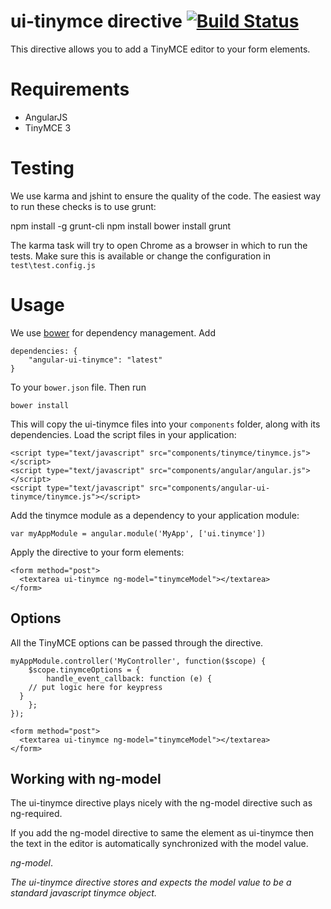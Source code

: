 # ui-tinymce directive [![Build Status](https://travis-ci.org/angular-ui/ui-tinymce.png)](https://travis-ci.org/angular-ui/ui-tinymce)

This directive allows you to add a TinyMCE editor to your form elements.

# Requirements

- AngularJS
- TinyMCE 3

# Testing

We use karma and jshint to ensure the quality of the code.  The easiest way to run these checks is to use grunt:

  npm install -g grunt-cli
  npm install
  bower install
  grunt

The karma task will try to open Chrome as a browser in which to run the tests.  Make sure this is available or change the configuration in `test\test.config.js` 

# Usage

We use [bower](http://twitter.github.com/bower/) for dependency management.  Add

    dependencies: {
        "angular-ui-tinymce": "latest"
    }

To your `bower.json` file. Then run

    bower install

This will copy the ui-tinymce files into your `components` folder, along with its dependencies. Load the script files in your application:

    <script type="text/javascript" src="components/tinymce/tinymce.js"></script>
    <script type="text/javascript" src="components/angular/angular.js"></script>
    <script type="text/javascript" src="components/angular-ui-tinymce/tinymce.js"></script>

Add the tinymce module as a dependency to your application module:

    var myAppModule = angular.module('MyApp', ['ui.tinymce'])

Apply the directive to your form elements:

    <form method="post">
      <textarea ui-tinymce ng-model="tinymceModel"></textarea>
    </form>

## Options

All the TinyMCE options can be passed through the directive.

	myAppModule.controller('MyController', function($scope) {
		$scope.tinymceOptions = {
			handle_event_callback: function (e) {
        // put logic here for keypress
      }
		};
	});

    <form method="post">
      <textarea ui-tinymce ng-model="tinymceModel"></textarea>
    </form>

## Working with ng-model

The ui-tinymce directive plays nicely with the ng-model directive such as ng-required.

If you add the ng-model directive to same the element as ui-tinymce then the text in the editor is automatically synchronized with the model value.

_ng-model_.

_The ui-tinymce directive stores and expects the model value to be a standard javascript tinymce object._

